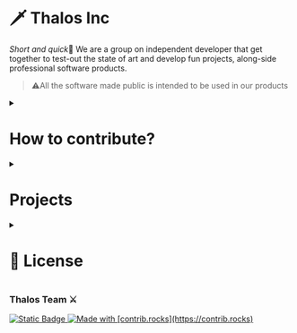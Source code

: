 # 🗡️ Thalos Inc

<object data="https://img.shields.io/badge/contact-us?style=social&logo=gmail&labelColor=red&color=grey&link=mailto%3Ainfo%40thalos.es">

*Short and quick*👋 We are a group on independent developer that get together to test-out the state of art and develop fun projects, along-side professional software products.

> ⚠️All the software made public is intended to be used in our products

<details>
  <summary><h1>How to contribute?</h1></summary>

Our workstyle follows the principles described [in this video](https://www.youtube.com/watch?v=WgV6M1LyfNY&t=301s) by `No Boilerplate`

1. **Github repo as ONLY source of truth**:
   After going though all productivity tools availables phases: Notion, JIRA, Obsidian...
   We came to the conclusion that tools only needed 2 characteristics to be productivity friendly:

   - Just enough tooling/indicators, not too much, not too few
   - Everything related to a project must be avaible in the same space
     Admin overhead and _JIRA syndrom_ was definetly killing our motivation, so just keep

2. **Only ONE repo per project**: Following the previous step, if all the information must be available in the same space, you should not considering splitting the repo into multiple.

**Internally**, we belive in `Internal OpenSource` as making all the content contribuitable for every member of the organization

## Example Repo

> ⚠️ Currently, example repo in in progress, refer to the [original repo at Boilerplate](https://github.com/0atman/noboilerplate)

Feel free to fork our [example repo](https://github.com/ThalosES/example-repo) to understand the basics of our workflows and how we want things done

</details>

<details>
  <summary><h1>Projects</h1></summary>

## Vinted-rs

A complete Vinted API-Wrapper in Rust 🦀

![Crates.io Total Downloads](https://img.shields.io/crates/d/vinted-rs?logo=rust&color=orange)

</details>

<details>
  <summary><h1>📄 License</h1></summary>

Currently, all the code and docs made public are available under the MIT License. Please review the license file inside each project for more details.

We look forward to your contributions and hope you find our projects valuable.

</details>

### Thalos Team ⚔️

<a href="mailto:correo@ejemplo.com">
<img alt="Static Badge" src="https://img.shields.io/badge/contact-us?style=social&logo=gmail">
</a>

<a href="https://github.com/ThalosES/vinted-rs/graphs/contributors">
  <img src="https://contrib.rocks/image?repo=ThalosES/vinted-rs" alt="Made with [contrib.rocks](https://contrib.rocks)"/>
</a>
